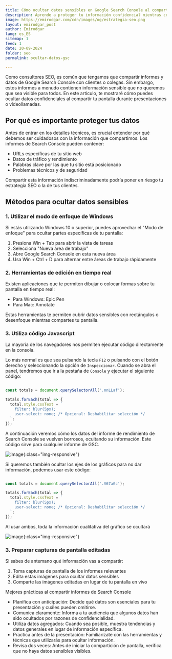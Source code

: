 ```yaml
---
title: Cómo ocultar datos sensibles en Google Search Console al compartir pantalla
description: Aprende a proteger tu información confidencial mientras compartes informes de Google Search Console en presentaciones o videollamadas.
image: https://emirodgar.com/cdn/images/og/estrategia-seo.png
layout: emirodgar_post
author: Emirodgar
lang: es_ES
sitemap: 1
feed: 1
date: 20-09-2024
folder: seo
permalink: ocultar-datos-gsc

---
```



Como consultores SEO, es común que tengamos que compartir informes y datos de Google Search Console con clientes o colegas. Sin embargo, estos informes a menudo contienen información sensible que no queremos que sea visible para todos. En este artículo, te mostraré cómo puedes ocultar datos confidenciales al compartir tu pantalla durante presentaciones o videollamadas.

## Por qué es importante proteger tus datos

Antes de entrar en los detalles técnicos, es crucial entender por qué debemos ser cuidadosos con la información que compartimos. Los informes de Search Console pueden contener:

- URLs específicas de tu sitio web
- Datos de tráfico y rendimiento
- Palabras clave por las que tu sitio está posicionado
- Problemas técnicos y de seguridad

Compartir esta información indiscriminadamente podría poner en riesgo tu estrategia SEO o la de tus clientes.

## Métodos para ocultar datos sensibles

### 1. Utilizar el modo de enfoque de Windows

Si estás utilizando Windows 10 o superior, puedes aprovechar el "Modo de enfoque" para ocultar partes específicas de tu pantalla:

1. Presiona Win + Tab para abrir la vista de tareas
2. Selecciona "Nueva área de trabajo"
3. Abre Google Search Console en esta nueva área
4. Usa Win + Ctrl + D para alternar entre áreas de trabajo rápidamente

### 2. Herramientas de edición en tiempo real

Existen aplicaciones que te permiten dibujar o colocar formas sobre tu pantalla en tiempo real:

- Para Windows: Epic Pen
- Para Mac: Annotate

Estas herramientas te permiten cubrir datos sensibles con rectángulos o desenfoque mientras compartes tu pantalla.

### 3. Utiliza código Javascript

La mayoría de los navegadores nos permiten ejecutar código directamente en la consola. 

Lo más normal es que sea pulsando la tecla `F12` o pulsando con el botón derecho y seleccionando la opción de `Inspeccionar`.
Cuando se abra el panel, tendremos que ir a la pestaña de `Console` y ejecutar el siguiente código:

```javascript

const totals = document.querySelectorAll('.nnLLaf');

totals.forEach(total => {
  total.style.cssText = `
    filter: blur(5px);
    user-select: none; /* Opcional: Deshabilitar selección */
  `;
});

```

A continuación veremos cómo los datos del informe de rendimiento de Search Console se vuelven borrosos, ocultando su información.
Este código sirve para cualquier informe de GSC.

![image](https://github.com/user-attachments/assets/02c938c8-777e-4f8f-a521-41e3b7a592f7){:class="img-responsive"}

Si queremos también ocultar los ejes de los gráficos para no dar información, podemos usar este código:

```javascript

const totals = document.querySelectorAll('.V67aGc');

totals.forEach(total => {
  total.style.cssText = `
    filter: blur(5px);
    user-select: none; /* Opcional: Deshabilitar selección */
  `;
});

```

Al usar ambos, toda la información cualitativa del gráfico se ocultará

![image](https://github.com/user-attachments/assets/ceebefde-d3c6-46a7-bf51-b50235c582f2){:class="img-responsive"}


### 3. Preparar capturas de pantalla editadas

Si sabes de antemano qué información vas a compartir:

1. Toma capturas de pantalla de los informes relevantes
2. Edita estas imágenes para ocultar datos sensibles
3. Comparte las imágenes editadas en lugar de tu pantalla en vivo

Mejores prácticas al compartir informes de Search Console

- Planifica con anticipación: Decide qué datos son esenciales para tu presentación y cuáles pueden omitirse.
- Comunica claramente: Informa a tu audiencia que algunos datos han sido ocultados por razones de confidencialidad.
- Utiliza datos agregados: Cuando sea posible, muestra tendencias y datos generales en lugar de información específica.
- Practica antes de la presentación: Familiarízate con las herramientas y técnicas que utilizarás para ocultar información.
- Revisa dos veces: Antes de iniciar la compartición de pantalla, verifica que no haya datos sensibles visibles.
